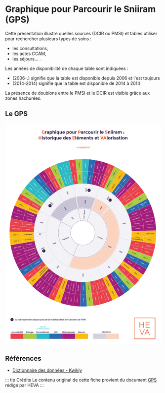 # Graphique pour Parcourir le Sniiram (GPS)
<!-- SPDX-License-Identifier: MPL-2.0 -->

Cette présentation illustre quelles sources (DCIR ou PMSI) et tables utiliser pour rechercher plusieurs types de soins :
- les consultations,
- les actes CCAM,
- les séjours... .

Les années de disponibilité de chaque table sont indiquées :
- (2006-.) signifie que la table est disponible depuis 2006 et l'est toujours
- (2014-2014) signifie que la table est disponible de 2014 à 2014

La présence de doublons entre le PMSI et le DCIR est visible grâce aux zones hachurées. 


## Le GPS
![GPS](../images/2019-06-18_HEVA_graph_parcourir_sniiram_MPL-2.0.jpg)


## Références

- [Dictionnaire des données - Kwikly](https://documentation-snds.health-data-hub.fr/ressources/kwikly.html)

::: tip Crédits
Le contenu original de cette fiche provient du document [GPS](../images/2019-06-18_HEVA_graph_parcourir_sniiram_MPL-2.0.jpg) rédigé par HEVA
:::
